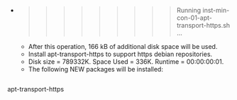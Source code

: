 * >>>>>>>>> Running inst-min-con-01-apt-transport-https.sh ...
  * After this operation, 166 kB of additional disk space will be used.
  * Install apt-transport-https to support https debian repositories.
  * Disk size = 789332K. Space Used = 336K. Runtime = 00:00:00:01.
  * The following NEW packages will be installed:
  ```bash
apt-transport-https
  ```
